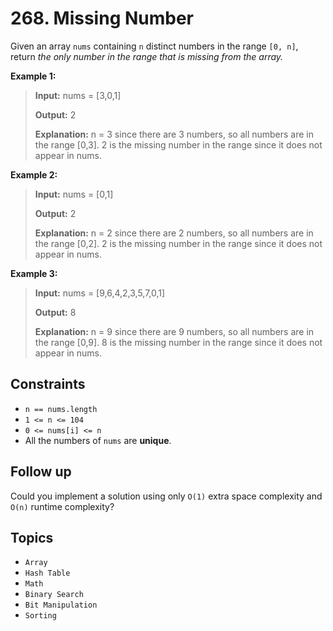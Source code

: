 # 268. Missing Number

Given an array `nums` containing `n` distinct numbers in the range `[0, n]`, return _the only number in the range that is missing from the array._

**Example 1:**

> **Input:** nums = \[3,0,1\]
>
> **Output:** 2
>
> **Explanation:** n = 3 since there are 3 numbers, so all numbers are in the range \[0,3\]. 2 is the missing number in the range since it does not appear in nums.

**Example 2:**

> **Input:** nums = \[0,1\]
>
> **Output:** 2
>
> **Explanation:** n = 2 since there are 2 numbers, so all numbers are in the range \[0,2\]. 2 is the missing number in the range since it does not appear in nums.

**Example 3:**

> **Input:** nums = \[9,6,4,2,3,5,7,0,1\]
>
>**Output:** 8
>
>**Explanation:** n = 9 since there are 9 numbers, so all numbers are in the range \[0,9\]. 8 is the missing number in the range since it does not appear in nums.

## Constraints

* `n == nums.length`
* `1 <= n <= 104`
* `0 <= nums[i] <= n`
* All the numbers of `nums` are **unique**.

## Follow up

Could you implement a solution using only `O(1)` extra space complexity and `O(n)` runtime complexity?

## Topics

* `Array`
* `Hash Table`
* `Math`
* `Binary Search`
* `Bit Manipulation`
* `Sorting`
